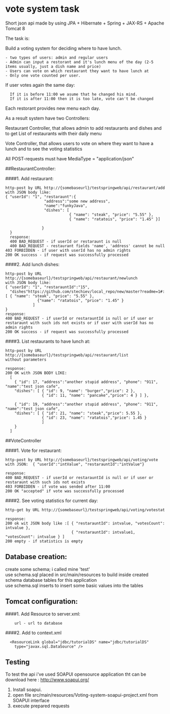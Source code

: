 # vote system task

Short json api made by using JPA + Hibernate + Spring + JAX-RS + Apache Tomcat 8

The task is:

  Build a voting system for deciding where to have lunch.
  
    - two types of users: admin and regular users
    - Admin can input a restorant and it's lunch menu of the day (2-5 items usually, just a dish name and price)
    - Users can vote on which restaurant they want to have lunch at
    - Only one vote counted per user.
    
  If user votes again the same day:
  
      If it is before 11:00 we asume that he changed his mind.
      If it is after 11:00 then it is too late, vote can't be changed

Each restorant provides new menu each day.


As a result system have two Controllers:

Restaurant Controller, that allows admin to add restaurants and dishes and to get List of restaurants with their daily menu

Vote Controller, that allows users to vote on where they want to have a lunch and to see the voting statistics

All POST-requests must have MediaType = "application/json"

##RestaurantController:


####1. Add restaurant:

    http-post by URL http://{somebaseurl}/testspringweb/api/restaurant/add
    with JSON body like:
    { "userId": "1", "restaraunt":{
      	             "address":"some new address", 
      	             "name":"funkyJava", 
      	             "dishes": [
      	                        { "name": "steak", "price": "5.55" }, 
      	                        { "name": "ratatois", "price": "1.45" }]
      	  
      	            } 
	  }
	  response:
	  400 BAD_REQUEST - if userId or restaraunt is null
	  400 BAD_REQUEST - restaurant fields 'name', 'address' cannot be null 
    403 FORBIDDEN - if user with userId has no admin rights 
    200 OK success - if request was successfully processed


####2. Add lunch dishes:

    http-post by URL http://{somebaseurl}/testspringweb/api/restaurant/newlunch
    with JSON body like:
    { "userId": "1", "restarauntId":"15", 
      "dishes"https://github.com/stechiev/local_repo/new/master?readme=1#: [ { "name": "steak", "price": "5.55" }, 
                  {"name": "ratatois", "price": "1.45" } 
                ] 
    }
    response:
    400 BAD_REQUEST - if userId or restarauntId is null or if user or restaraunt with such ids not exists or if user with userId has no admin rights 
    200 OK success - if request was successfully processed

    

####3. List restaurants to have lunch at:

    http-post by URL http://{somebaseurl}/testspringweb/api/restaurant/list
    without parameters
    
    response:
    200 OK with JSON BODY LIKE:
      [
      	{ "id": 17, "address":"another stupid address", "phone": "911", "name":"test json cafe", 
      	"dishes": [ { "id": 9, "name": "burger","price": 2 }, 
      				{ "id": 11, "name": "pancake","price": 4 } ] },
      				
      	{ "id": 19, "address":"another stupid address", "phone": "911", "name":"test json cafe", 
      	"dishes": [ { "id": 21, "name": "steak","price": 5.55 }, 
      				{ "id": 23, "name": "ratatois","price": 1.45 }
      				] 
      	} 
      ]
    
##VoteController


####1. Vote for restaurant:

    http-post by URL http://{somebaseurl}/testspringweb/api/voting/vote
    with JSON:  { "userId":"intValue", "restarauntId":"intValue"}
    
    response:
    400 BAD_REQUEST - if userId or restarauntId is null or if user or restaraunt with such ids not exists 
    403 FORBIDDEN - if vote was sended after 11:00
    200 OK "accepted" if vote was successfully processed
####2. See voting statistics for current day:

    http-get by URL http://{somebaseurl}/testspringweb/api/voting/votestat
    
    response:
    200 ok wit JSON body like :[ { "restarauntId": intvalue, "votesCount": intvalue }, 
                                 { "restarauntId": intvalue1, "votesCount": intvalue } ] 
    200 empty - if statistics is empty

## Database creation:
  create some schema; i called mine 'test'<br/>
  use schema.sql placed in src/main/resources to build inside created schema database tables for this application<br/>
  use schema.sql inserts to insert some basic values into the tables


## Tomcat configuration:

####1. Add Resource to server.xml:
        <Resource auth="Container" 
	    driverClassName="com.mysql.jdbc.Driver" 
	    maxActive="40" maxIdle="4" 
	    name="jdbc/tutorialDS" type="javax.sql.DataSource" 
	    url="jdbc:mysql://192.168.42.22:3306/test?zeroDateTimeBehavior=convertToNull" 
	    username="user" password="password" />
	    
	    url - url to database
	    
####2. Add to context.xml

      <ResourceLink global="jdbc/tutorialDS" name="jdbc/tutorialDS"
		type="javax.sql.DataSource" />


## Testing

To test the api i've used SOAPUI opensource application tht can be download here : http://www.soapui.org/

1. Install soapui.
2. open file src/main/resources/Voting-system-soapui-project.xml from SOAPUI interface
3. execute prepared requests
